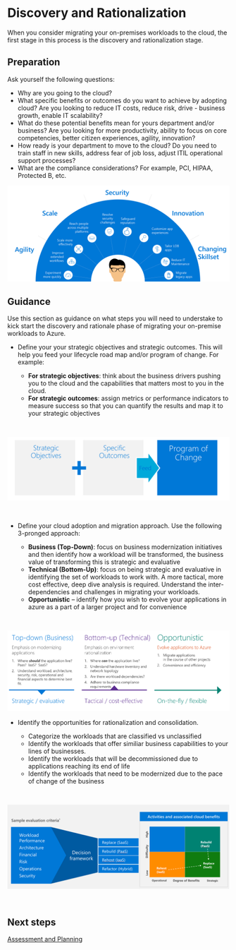 # Discovery and Rationalization

When you consider migrating your on-premises workloads to the cloud, the first stage in this process is the discovery and rationalization stage.

## Preparation

Ask yourself the following questions:

- Why are you going to the cloud? 
- What specific benefits or outcomes do you want to achieve by adopting cloud? Are you looking to reduce IT costs, reduce risk, drive - business growth, enable IT scalability?
- What do these potential benefits mean for yours department and/or business? Are you looking for more productivity, ability to focus on core competencies, better citizen experiences, agility, innovation?
- How ready is your department to move to the cloud? Do you need to train staff in new skills, address fear of job loss, adjust ITIL operational support processes?
- What are the compliance considerations? For example, PCI, HIPAA, Protected B, etc.


![migrationreasons](https://github.com/alvarovitta/Workload-Migration/blob/master/_images/migrationreasons.PNG)


## Guidance

Use this section as guidance on what steps you will need to understake to kick start the discovery and rationale phase of migrating your on-premise workloads to Azure. 

- Define your your strategic objectives and strategic outcomes. This will help you feed your lifecycle road map and/or program of change. For example:

    - **For strategic objectives**: think about the business drivers pushing you to the cloud and the capabilities that matters most to you in the cloud. 
    - **For strategic outcomes**: assign metrics or performance indicators to measure success so that you can quantify the results and map it to your strategic objectives

<br/>

![strategy](https://github.com/alvarovitta/Workload-Migration/blob/master/_images/strategy.PNG)

<br/>

- Define your cloud adoption and migration approach. Use the following 3-pronged approach:

     - **Business (Top-Down)**: focus on business modernization initiatives and then identify how a workload will be transformed, the business value of transforming this is strategic and evaluative
     - **Technical (Bottom-Up)**: focus on being strategic and evaluative in identifying the set of workloads to work with. A more tactical, more cost effective, deep dive analysis is required.  Understand the inter-dependencies and challenges in migrating your workloads.
     - **Opportunistic** – identify how you wish to evolve your applications in azure as a part of a larger project and for convenience

<br/> 

![approach](https://github.com/alvarovitta/Workload-Migration/blob/master/_images/Approach.PNG)
<br/>

- Identify the opportunities for rationalization and consolidation. 

     - Categorize the workloads that are classified vs unclassified
     - Identify the workloads that offer similiar business capabilities to your lines of businesses. 
     - Identify the workloads that will be decommissioned due to applications reaching its end of life 
     - Identify the workloads that need to be modernized due to the pace of change of the business
     
       
 <br/>  
 
 ![criteria](https://github.com/alvarovitta/Workload-Migration/blob/master/_images/samplecriteria.PNG)

<br/>
 

 


## Next steps

[Assessment and Planning](2.0-Assessment-and-Planning.md)

